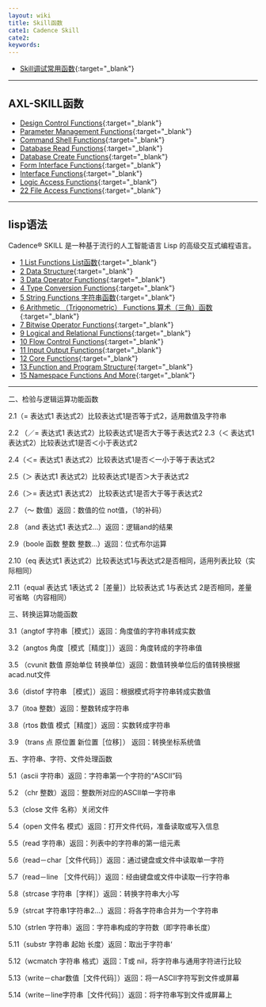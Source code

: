 ```yaml
---
layout: wiki
title: Skill函数
cate1: Cadence Skill
cate2: 
keywords: 
---
```


*  [Skill调试常用函数](https://tiny-yhw.github.io//allegro-skill-debug){:target="_blank"}

* * *

## AXL-SKILL函数

*  [Design Control Functions](https://tiny-yhw.github.io//allegro-skill-design-control-functions){:target="_blank"}
*  [Parameter Management Functions](https://tiny-yhw.github.io//allegro-skill-parameter-management-functions){:target="_blank"}
*  [Command Shell Functions](https://tiny-yhw.github.io//allegro-skill-command-shell-functions){:target="_blank"}
*  [Database Read Functions](https://tiny-yhw.github.io//allegro-skill-database-read-functions){:target="_blank"}
*  [Database Create Functions](https://tiny-yhw.github.io//allegro-skill-database-create-functions){:target="_blank"}
*  [Form Interface Functions](https://tiny-yhw.github.io//allegro-skill-form-interface-functions){:target="_blank"}
*  [Interface Functions](https://tiny-yhw.github.io//allegro-skill-interface-functions){:target="_blank"}
*  [Logic Access Functions](https://tiny-yhw.github.io//allegro-skill-logic-access-functions){:target="_blank"}
*  [22 File Access Functions](https://tiny-yhw.github.io//allegro-skill-file-access-functions){:target="_blank"}

* * *

## lisp语法

Cadence® SKILL 是一种基于流行的人工智能语言 Lisp 的高级交互式编程语言。

*  [1 List Functions List函数](https://tiny-yhw.github.io//allegro-skill-lisp-list-functions){:target="_blank"}
*  [2 Data Structure](https://tiny-yhw.github.io//allegro-skill-lisp-data-structure){:target="_blank"}
*  [3 Data Operator Functions](https://tiny-yhw.github.io//allegro-skill-lisp-data-operator-functions){:target="_blank"}
*  [4 Type Conversion Functions](https://tiny-yhw.github.io//allegro-skill-lisp-type-conversion-functions){:target="_blank"}
*  [5 String Functions 字符串函数](https://tiny-yhw.github.io//allegro-skill-lisp-string-functions){:target="_blank"}
*  [6 Arithmetic （Trigonometric） Functions 算术（三角）函数](https://tiny-yhw.github.io//allegro-skill-lisp-arithmetic-functions){:target="_blank"}
*  [7 Bitwise Operator Functions](https://tiny-yhw.github.io//allegro-skill-lisp-bitwise-operator-functions){:target="_blank"}
*  [9 Logical and Relational Functions](https://tiny-yhw.github.io//allegro-skill-logical-and-relational-functions){:target="_blank"}
*  [10 Flow Control Functions](https://tiny-yhw.github.io//allegro-skill-lisp-flow-control-functions){:target="_blank"}
*  [11 Input Output Functions](https://tiny-yhw.github.io//allegro-skill-lisp-input-output-functions){:target="_blank"}
*  [12 Core Functions](https://tiny-yhw.github.io//allegro-skill-lisp-core-functions){:target="_blank"}
*  [13 Function and Program Structure](https://tiny-yhw.github.io//allegro-skill-lisp-functions-and-Program-Structure){:target="_blank"}
*  [15 Namespace Functions And More](https://tiny-yhw.github.io//allegro-skill-lisp-namespace-functions-and-more){:target="_blank"}

* * *



二、检验与逻辑运算功能函数

2.1（= 表达式1 表达式2）比较表达式1是否等于式2，适用数值及字符串

2.2 （／= 表达式1 表达式2）比较表达式1是否大于等于表达式2 2.3（＜ 表达式1 表达式2）比较表达式1是否＜小于表达式2

2.4（＜= 表达式1 表达式2）比较表达式1是否＜一小于等于表达式2

2.5（＞ 表达式1 表达式2）比较表达式1是否＞大于表达式2

2.6（＞= 表达式1 表达式2） 比较表达式1是否大于等于表达式2

2.7 （～ 数值）返回：数值的位 not值，（1的补码）

2.8 （and 表达式1 表达式2…）返回：逻辑and的结果

2.9（boole 函数 整数 整数…）返回：位式布尔运算

2.10（eq 表达式1 表达式2）比较表达式1与表达式2是否相同，适用列表比较（实际相同）

2.11（equal 表达式 1表达式 2［差量］）比较表达式 1与表达式 2是否相同，差量可省略（内容相同）

三、转换运算功能函数

3.1（angtof 字符串［模式］）返回：角度值的字符串转成实数

3.2（angtos 角度［模式［精度］］）返回：角度转成的字符串值

3.5 （cvunit 数值 原始单位 转换单位）返回：数值转换单位后的值转换根据acad.nut文件

3.6（distof 字符串 ［模式］）返回：根据模式将字符串转成实数值

3.7（itoa 整数）返回：整数转成字符串

3.8（rtos 数值 模式［精度］）返回：实数转成字符串

3.9 （trans 点 原位置 新位置［位移］） 返回：转换坐标系统值


五、字符串、字符、文件处理函数

5.1（ascii 字符串）返回：字符串第一个字符的“ASCII”码

5.2 （chr 整数）返回：整数所对应的ASCII单一字符串

5.3（close 文件 名称）关闭文件

5.4（open 文件名 模式）返回：打开文件代码，准备读取或写入信息

5.5（read 字符串）返回：列表中的字符串的第一组元素

5.6（read－char［文件代码］）返回：通过键盘或文件中读取单一字符

5.7（read－line ［文件代码］）返回：经由键盘或文件中读取一行字符串

5.8（strcase 字符串［字样］）返回：转换字符串大小写

5.9（strcat 字符串1字符串2…）返回：将各字符串合并为一个字符串

5.10（strlen 字符串）返回：字符串构成的字符数（即字符串长度）

5.11（substr 字符串 起始 长度）返回：取出于字符串‘

5.12（wcmatch 字符串 格式）返回：T或 nil，将字符串与通用字符进行比较

5.13（write－char数值［文件代码］）返回：将一ASCII字符写到文件或屏幕

5.14（write－line字符串［文件代码］）返回：将字符串写到文件或屏幕上